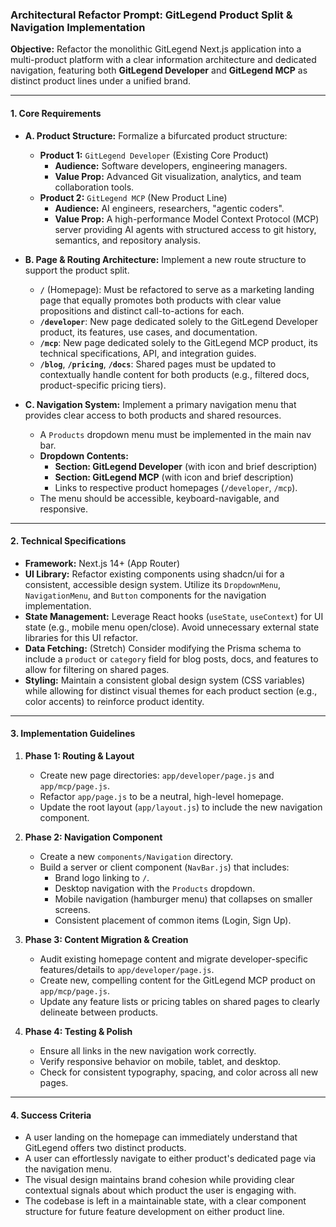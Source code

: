 ### **Architectural Refactor Prompt: GitLegend Product Split & Navigation Implementation**

**Objective:** Refactor the monolithic GitLegend Next.js application into a multi-product platform with a clear information architecture and dedicated navigation, featuring both **GitLegend Developer** and **GitLegend MCP** as distinct product lines under a unified brand.

---

#### **1. Core Requirements**

*   **A. Product Structure:** Formalize a bifurcated product structure:
    *   **Product 1:** `GitLegend Developer` (Existing Core Product)
        *   **Audience:** Software developers, engineering managers.
        *   **Value Prop:** Advanced Git visualization, analytics, and team collaboration tools.
    *   **Product 2:** `GitLegend MCP` (New Product Line)
        *   **Audience:** AI engineers, researchers, "agentic coders".
        *   **Value Prop:** A high-performance Model Context Protocol (MCP) server providing AI agents with structured access to git history, semantics, and repository analysis.

*   **B. Page & Routing Architecture:** Implement a new route structure to support the product split.
    *   **`/`** (Homepage): Must be refactored to serve as a marketing landing page that equally promotes both products with clear value propositions and distinct call-to-actions for each.
    *   **`/developer`**: New page dedicated solely to the GitLegend Developer product, its features, use cases, and documentation.
    *   **`/mcp`**: New page dedicated solely to the GitLegend MCP product, its technical specifications, API, and integration guides.
    *   **`/blog`**, **`/pricing`**, **`/docs`**: Shared pages must be updated to contextually handle content for both products (e.g., filtered docs, product-specific pricing tiers).

*   **C. Navigation System:** Implement a primary navigation menu that provides clear access to both products and shared resources.
    *   A `Products` dropdown menu must be implemented in the main nav bar.
    *   **Dropdown Contents:**
        *   **Section: GitLegend Developer** (with icon and brief description)
        *   **Section: GitLegend MCP** (with icon and brief description)
        *   Links to respective product homepages (`/developer`, `/mcp`).
    *   The menu should be accessible, keyboard-navigable, and responsive.

---

#### **2. Technical Specifications**

*   **Framework:** Next.js 14+ (App Router)
*   **UI Library:** Refactor existing components using shadcn/ui for a consistent, accessible design system. Utilize its `DropdownMenu`, `NavigationMenu`, and `Button` components for the navigation implementation.
*   **State Management:** Leverage React hooks (`useState`, `useContext`) for UI state (e.g., mobile menu open/close). Avoid unnecessary external state libraries for this UI refactor.
*   **Data Fetching:** (Stretch) Consider modifying the Prisma schema to include a `product` or `category` field for blog posts, docs, and features to allow for filtering on shared pages.
*   **Styling:** Maintain a consistent global design system (CSS variables) while allowing for distinct visual themes for each product section (e.g., color accents) to reinforce product identity.

---

#### **3. Implementation Guidelines**

1.  **Phase 1: Routing & Layout**
    *   Create new page directories: `app/developer/page.js` and `app/mcp/page.js`.
    *   Refactor `app/page.js` to be a neutral, high-level homepage.
    *   Update the root layout (`app/layout.js`) to include the new navigation component.

2.  **Phase 2: Navigation Component**
    *   Create a new `components/Navigation` directory.
    *   Build a server or client component (`NavBar.js`) that includes:
        *   Brand logo linking to `/`.
        *   Desktop navigation with the `Products` dropdown.
        *   Mobile navigation (hamburger menu) that collapses on smaller screens.
        *   Consistent placement of common items (Login, Sign Up).

3.  **Phase 3: Content Migration & Creation**
    *   Audit existing homepage content and migrate developer-specific features/details to `app/developer/page.js`.
    *   Create new, compelling content for the GitLegend MCP product on `app/mcp/page.js`.
    *   Update any feature lists or pricing tables on shared pages to clearly delineate between products.

4.  **Phase 4: Testing & Polish**
    *   Ensure all links in the new navigation work correctly.
    *   Verify responsive behavior on mobile, tablet, and desktop.
    *   Check for consistent typography, spacing, and color across all new pages.

---

#### **4. Success Criteria**

*   A user landing on the homepage can immediately understand that GitLegend offers two distinct products.
*   A user can effortlessly navigate to either product's dedicated page via the navigation menu.
*   The visual design maintains brand cohesion while providing clear contextual signals about which product the user is engaging with.
*   The codebase is left in a maintainable state, with a clear component structure for future feature development on either product line.